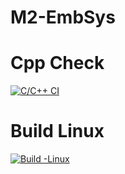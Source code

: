 # M2-EmbSys
# Cpp Check
[![C/C++ CI](https://github.com/bogirajusambangi/M2-EmbSys/actions/workflows/c-cpp.yml/badge.svg)](https://github.com/bogirajusambangi/M2-EmbSys/actions/workflows/c-cpp.yml)
# Build Linux
[![Build -Linux](https://github.com/bogirajusambangi/M2-EmbSys/actions/workflows/Build%20Linux.yml/badge.svg)](https://github.com/bogirajusambangi/M2-EmbSys/actions/workflows/Build%20Linux.yml)
